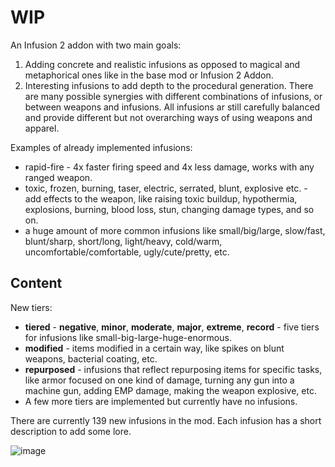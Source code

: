 # WIP
An Infusion 2 addon with two main goals:
1. Adding concrete and realistic infusions as opposed to magical and metaphorical ones like in the base mod or Infusion 2 Addon.
2. Interesting infusions to add depth to the procedural generation. There are many possible synergies with different combinations of infusions, or between weapons and infusions. All infusions ar still carefully balanced and provide different but not overarching ways of using weapons and apparel. 

Examples of already implemented infusions:
- rapid-fire - 4x faster firing speed and 4x less damage, works with any ranged weapon.
- toxic, frozen, burning, taser, electric, serrated, blunt, explosive etc. - add effects to the weapon, like raising toxic buildup, hypothermia, explosions, burning, blood loss, stun, changing damage types, and so on.
- a huge amount of more common infusions like small/big/large, slow/fast, blunt/sharp, short/long, light/heavy, cold/warm, uncomfortable/comfortable, ugly/cute/pretty, etc.


## Content
New tiers:
- **tiered** - **negative**, **minor**, **moderate**, **major**, **extreme**, **record** - five tiers for infusions like small-big-large-huge-enormous.
- **modified** - items modified in a certain way, like spikes on blunt weapons, bacterial coating, etc.
- **repurposed** - infusions that reflect repurposing items for specific tasks, like armor focused on one kind of damage, turning any gun into a machine gun, adding EMP damage, making the weapon explosive, etc.
- A few more tiers are implemented but currently have no infusions.

There are currently 139 new infusions in the mod. Each infusion has a short description to add some lore.

![image](https://user-images.githubusercontent.com/76593873/160841026-ef2a1638-d23a-4724-9bac-0a98f0a13d59.png)
